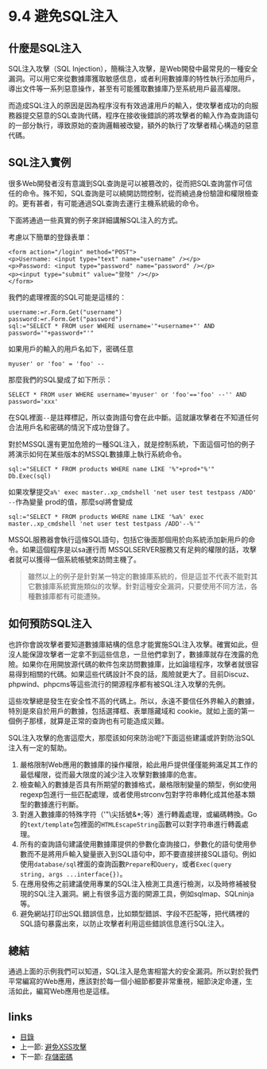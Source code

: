 # 9.4 避免SQL注入
## 什麼是SQL注入
SQL注入攻擊（SQL Injection），簡稱注入攻擊，是Web開發中最常見的一種安全漏洞。可以用它來從數據庫獲取敏感信息，或者利用數據庫的特性執行添加用戶，導出文件等一系列惡意操作，甚至有可能獲取數據庫乃至系統用戶最高權限。

而造成SQL注入的原因是因為程序沒有有效過濾用戶的輸入，使攻擊者成功的向服務器提交惡意的SQL查詢代碼，程序在接收後錯誤的將攻擊者的輸入作為查詢語句的一部分執行，導致原始的查詢邏輯被改變，額外的執行了攻擊者精心構造的惡意代碼。
## SQL注入實例
很多Web開發者沒有意識到SQL查詢是可以被篡改的，從而把SQL查詢當作可信任的命令。殊不知，SQL查詢是可以繞開訪問控制，從而繞過身份驗證和權限檢查的。更有甚者，有可能通過SQL查詢去運行主機系統級的命令。

下面將通過一些真實的例子來詳細講解SQL注入的方式。

考慮以下簡單的登錄表單：

	<form action="/login" method="POST">
	<p>Username: <input type="text" name="username" /></p>
	<p>Password: <input type="password" name="password" /></p>
	<p><input type="submit" value="登陸" /></p>
	</form>

我們的處理裡面的SQL可能是這樣的：

	username:=r.Form.Get("username")
	password:=r.Form.Get("password")
	sql:="SELECT * FROM user WHERE username='"+username+"' AND password='"+password+"'"

如果用戶的輸入的用戶名如下，密碼任意

	myuser' or 'foo' = 'foo' --

那麼我們的SQL變成了如下所示：

	SELECT * FROM user WHERE username='myuser' or 'foo'=='foo' --'' AND password='xxx'

在SQL裡面`--`是註釋標記，所以查詢語句會在此中斷。這就讓攻擊者在不知道任何合法用戶名和密碼的情況下成功登錄了。

對於MSSQL還有更加危險的一種SQL注入，就是控制系統，下面這個可怕的例子將演示如何在某些版本的MSSQL數據庫上執行系統命令。

	sql:="SELECT * FROM products WHERE name LIKE '%"+prod+"%'"
	Db.Exec(sql)

如果攻擊提交`a%' exec master..xp_cmdshell 'net user test testpass /ADD' --`作為變量 prod的值，那麼sql將會變成

	sql:="SELECT * FROM products WHERE name LIKE '%a%' exec master..xp_cmdshell 'net user test testpass /ADD'--%'"

MSSQL服務器會執行這條SQL語句，包括它後面那個用於向系統添加新用戶的命令。如果這個程序是以sa運行而 MSSQLSERVER服務又有足夠的權限的話，攻擊者就可以獲得一個系統帳號來訪問主機了。

>雖然以上的例子是針對某一特定的數據庫系統的，但是這並不代表不能對其它數據庫系統實施類似的攻擊。針對這種安全漏洞，只要使用不同方法，各種數據庫都有可能遭殃。


## 如何預防SQL注入
也許你會說攻擊者要知道數據庫結構的信息才能實施SQL注入攻擊。確實如此，但沒人能保證攻擊者一定拿不到這些信息，一旦他們拿到了，數據庫就存在洩露的危險。如果你在用開放源代碼的軟件包來訪問數據庫，比如論壇程序，攻擊者就很容易得到相關的代碼。如果這些代碼設計不良的話，風險就更大了。目前Discuz、phpwind、phpcms等這些流行的開源程序都有被SQL注入攻擊的先例。

這些攻擊總是發生在安全性不高的代碼上。所以，永遠不要信任外界輸入的數據，特別是來自於用戶的數據，包括選擇框、表單隱藏域和 cookie。就如上面的第一個例子那樣，就算是正常的查詢也有可能造成災難。

SQL注入攻擊的危害這麼大，那麼該如何來防治呢?下面這些建議或許對防治SQL注入有一定的幫助。

1. 嚴格限制Web應用的數據庫的操作權限，給此用戶提供僅僅能夠滿足其工作的最低權限，從而最大限度的減少注入攻擊對數據庫的危害。
2. 檢查輸入的數據是否具有所期望的數據格式，嚴格限制變量的類型，例如使用regexp包進行一些匹配處理，或者使用strconv包對字符串轉化成其他基本類型的數據進行判斷。
3. 對進入數據庫的特殊字符（'"\尖括號&*;等）進行轉義處理，或編碼轉換。Go 的`text/template`包裡面的`HTMLEscapeString`函數可以對字符串進行轉義處理。
4. 所有的查詢語句建議使用數據庫提供的參數化查詢接口，參數化的語句使用參數而不是將用戶輸入變量嵌入到SQL語句中，即不要直接拼接SQL語句。例如使用`database/sql`裡面的查詢函數`Prepare`和`Query`，或者`Exec(query string, args ...interface{})`。
5. 在應用發佈之前建議使用專業的SQL注入檢測工具進行檢測，以及時修補被發現的SQL注入漏洞。網上有很多這方面的開源工具，例如sqlmap、SQLninja等。
6. 避免網站打印出SQL錯誤信息，比如類型錯誤、字段不匹配等，把代碼裡的SQL語句暴露出來，以防止攻擊者利用這些錯誤信息進行SQL注入。

## 總結
通過上面的示例我們可以知道，SQL注入是危害相當大的安全漏洞。所以對於我們平常編寫的Web應用，應該對於每一個小細節都要非常重視，細節決定命運，生活如此，編寫Web應用也是這樣。

## links
   * [目錄](<preface.md>)
   * 上一節: [避免XSS攻擊](<09.3.md>)
   * 下一節: [存儲密碼](<09.5.md>)
